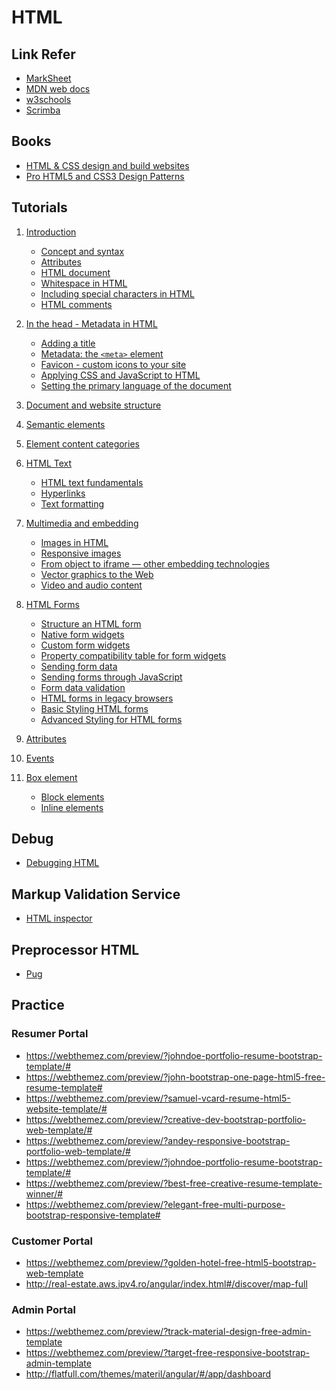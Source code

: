 # HTML

## Link Refer

* [MarkSheet](https://marksheet.io/html-basics.html)
* [MDN web docs](https://developer.mozilla.org/en-US/docs/Web/HTML)
* [w3schools](https://www.w3schools.com/html/default.asp)
* [Scrimba](https://scrimba.com/g/ghtml)

## Books

* [HTML & CSS design and build websites](http://www.htmlandcssbook.com/)
* [Pro HTML5 and CSS3 Design Patterns](https://github.com/apress/pro-html5-css3-design-patterns)

## Tutorials

1. [Introduction](https://developer.mozilla.org/en-US/docs/Learn/HTML/Introduction_to_HTML/Getting_started)

    * [Concept and syntax]()
    * [Attributes]()
    * [HTML document]()
    * [Whitespace in HTML]()
    * [Including special characters in HTML]()
    * [HTML comments]()

2. [In the head - Metadata in HTML](https://developer.mozilla.org/en-US/docs/Learn/HTML/Introduction_to_HTML/The_head_metadata_in_HTML)

    * [Adding a title]()
    * [Metadata: the `<meta>` element]()
    * [Favicon - custom icons to your site]()
    * [Applying CSS and JavaScript to HTML]()
    * [Setting the primary language of the document]()
3. [Document and website structure](https://developer.mozilla.org/en-US/docs/Learn/HTML/Introduction_to_HTML/Document_and_website_structure)

4. [Semantic elements](https://developer.mozilla.org/en-US/docs/Glossary/semantics)

5. [Element content categories](https://html.spec.whatwg.org/multipage/indices.html#element-content-categories)

6. [HTML Text]()
    * [HTML text fundamentals](https://developer.mozilla.org/en-US/docs/Learn/HTML/Introduction_to_HTML/HTML_text_fundamentals)
    * [Hyperlinks](https://developer.mozilla.org/en-US/docs/Learn/HTML/Introduction_to_HTML/Creating_hyperlinks)
    * [Text formatting](https://developer.mozilla.org/en-US/docs/Learn/HTML/Introduction_to_HTML/Advanced_text_formatting)

7. [Multimedia and embedding](https://developer.mozilla.org/en-US/docs/Learn/HTML/Multimedia_and_embedding)
    * [Images in HTML](https://developer.mozilla.org/en-US/docs/Learn/HTML/Multimedia_and_embedding/Images_in_HTML)
    * [Responsive images](https://developer.mozilla.org/en-US/docs/Learn/HTML/Multimedia_and_embedding/Responsive_images)
    * [From object to iframe — other embedding technologies](https://developer.mozilla.org/en-US/docs/Learn/HTML/Multimedia_and_embedding/Other_embedding_technologies)
    * [Vector graphics to the Web](https://developer.mozilla.org/en-US/docs/Learn/HTML/Multimedia_and_embedding/Adding_vector_graphics_to_the_Web)
    * [Video and audio content](https://developer.mozilla.org/en-US/docs/Learn/HTML/Multimedia_and_embedding/Video_and_audio_content)

8. [HTML Forms](https://developer.mozilla.org/en-US/docs/Learn/HTML/Forms)
    * [Structure an HTML form](https://developer.mozilla.org/en-US/docs/Learn/HTML/Forms/How_to_structure_an_HTML_form)
    * [Native form widgets](https://developer.mozilla.org/en-US/docs/Learn/HTML/Forms/The_native_form_widgets)
    * [Custom form widgets](https://developer.mozilla.org/en-US/docs/Learn/HTML/Forms/How_to_build_custom_form_widgets)
    * [Property compatibility table for form widgets](https://developer.mozilla.org/en-US/docs/Learn/HTML/Forms/Property_compatibility_table_for_form_widgets)
    * [Sending form data](https://developer.mozilla.org/en-US/docs/Learn/HTML/Forms/Sending_and_retrieving_form_data)
    * [Sending forms through JavaScript](https://developer.mozilla.org/en-US/docs/Learn/HTML/Forms/Sending_forms_through_JavaScript)
    * [Form data validation](https://developer.mozilla.org/en-US/docs/Learn/HTML/Forms/Form_validation)
    * [HTML forms in legacy browsers](https://developer.mozilla.org/en-US/docs/Learn/HTML/Forms/HTML_forms_in_legacy_browsers)
    * [Basic Styling HTML forms](https://developer.mozilla.org/en-US/docs/Learn/HTML/Forms/Styling_HTML_forms)
    * [Advanced Styling for HTML forms](https://developer.mozilla.org/en-US/docs/Learn/HTML/Forms/Advanced_styling_for_HTML_forms)

6. [Attributes](https://html.spec.whatwg.org/multipage/indices.html#attributes-3)

7. [Events](https://html.spec.whatwg.org/multipage/indices.html#events-2)

8. [Box element]()

    * [Block elements](https://developer.mozilla.org/en-US/docs/Web/HTML/Block-level_elements)
    * [Inline elements](https://developer.mozilla.org/en-US/docs/Web/HTML/Inline_elements)

## Debug
* [Debugging HTML](https://developer.mozilla.org/en-US/docs/Learn/HTML/Introduction_to_HTML/Debugging_HTML)

## Markup Validation Service

* [HTML inspector](https://github.com/philipwalton/html-inspector)

## Preprocessor HTML

* [Pug](https://pugjs.org/api/getting-started.html)


## Practice

### Resumer Portal

* https://webthemez.com/preview/?johndoe-portfolio-resume-bootstrap-template/#
* https://webthemez.com/preview/?john-bootstrap-one-page-html5-free-resume-template#
* https://webthemez.com/preview/?samuel-vcard-resume-html5-website-template/#
* https://webthemez.com/preview/?creative-dev-bootstrap-portfolio-web-template/#
* https://webthemez.com/preview/?andey-responsive-bootstrap-portfolio-web-template/#
* https://webthemez.com/preview/?johndoe-portfolio-resume-bootstrap-template/#
* https://webthemez.com/preview/?best-free-creative-resume-template-winner/#
* https://webthemez.com/preview/?elegant-free-multi-purpose-bootstrap-responsive-template#

### Customer Portal

* https://webthemez.com/preview/?golden-hotel-free-html5-bootstrap-web-template
* http://real-estate.aws.ipv4.ro/angular/index.html#/discover/map-full

### Admin Portal

* https://webthemez.com/preview/?track-material-design-free-admin-template
* https://webthemez.com/preview/?target-free-responsive-bootstrap-admin-template
* http://flatfull.com/themes/materil/angular/#/app/dashboard
